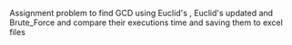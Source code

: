 Assignment problem to find GCD using Euclid's , Euclid's updated and Brute_Force and compare their executions time and saving them to excel files
